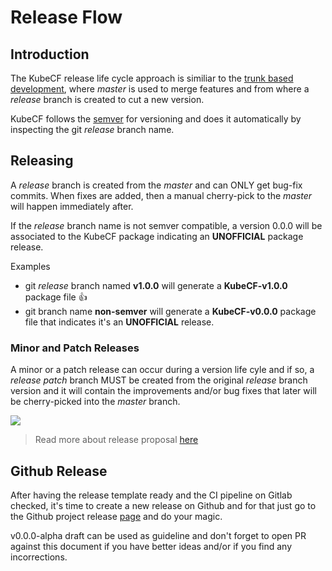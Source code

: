 # Release Flow

## Introduction

The KubeCF release life cycle approach is similiar to the [trunk based development](https://trunkbaseddevelopment.com/), where *master* is used to merge features and from where a *release* branch is created to cut a new version.

KubeCF follows the [semver](https://semver.org/) for versioning and does it automatically by inspecting the git *release* branch name.


## Releasing

A *release* branch is created from the *master* and can ONLY get bug-fix commits. When fixes are added, then a manual cherry-pick to the *master* will happen immediately after.


If the *release* branch name is not semver compatible, a version 0.0.0 will be associated to the KubeCF package indicating an **UNOFFICIAL** package release.

Examples

* git *release* branch named **v1.0.0** will generate a **KubeCF-v1.0.0** package file :+1:
* git branch name **non-semver** will generate a **KubeCF-v0.0.0** package file that indicates it's an **UNOFFICIAL** release.

### Minor and Patch Releases

A minor or a patch release can occur during a version life cyle and if so, a *release patch* branch MUST be created from the original *release* branch version and it will contain the improvements and/or bug fixes that later will be cherry-picked into the *master* branch.

![](https://i.imgur.com/b2DVvMw.png)

> Read more about release proposal [here]( https://docs.google.com/document/d/1xPkFhS_0zSfyzMIHUb1q3lmILwVm0ft1ksLSMv3KWZI/edit?usp=sharing)


## Github Release

After having the release template ready and the CI pipeline on Gitlab checked, it's time to create a new release on Github and for that just go to the Github project release [page](https://github.com/SUSE/kubecf/releases) and do your magic.

v0.0.0-alpha draft can be used as guideline and don't forget to open PR against this document if you have better ideas and/or if you find any incorrections.
